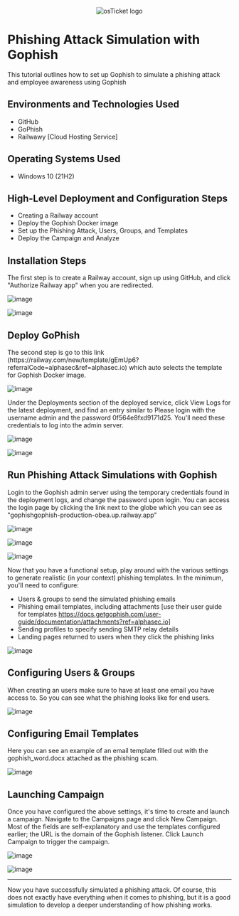 <p align="center"><img src="https://miro.medium.com/v2/resize:fit:1400/0*H-h0uuA8PHFuQM6a" alt="osTicket logo"/></p>

<h1>Phishing Attack Simulation with Gophish</h1>
This tutorial outlines how to set up Gophish to simulate a phishing attack and employee awareness using Gophish<br/>

<h2>Environments and Technologies Used</h2>

- GitHub
- GoPhish
- Railwawy [Cloud Hosting Service]

<h2>Operating Systems Used </h2>

- Windows 10</b> (21H2)

<h2>High-Level Deployment and Configuration Steps</h2>

- Creating a Railway account
- Deploy the Gophish Docker image
- Set up the Phishing Attack, Users, Groups, and Templates
- Deploy the Campaign and Analyze

<h2>Installation Steps</h2>

<p>The first step is to create a Railway account, sign up using GitHub, and click "Authorize Railway app" when you are redirected. </p>

![image](https://github.com/user-attachments/assets/bd8ee381-32e4-4854-a92b-58edc723cb39)

![image](https://github.com/user-attachments/assets/3b45e2f9-6673-49b1-b74f-0d9eb23e1272)

<h2>Deploy GoPhish</h2>

<p>The second step is go to this link (https://railway.com/new/template/gEmUp6?referralCode=alphasec&ref=alphasec.io) which auto selects the template for Gophish Docker image.</p>

![image](https://github.com/user-attachments/assets/014f843f-1e95-468d-acff-4f50717de589)

<p>Under the Deployments section of the deployed service, click View Logs for the latest deployment, and find an entry similar to Please login with the username admin and the password 0f564e8fxd9171d25. You'll need these credentials to log into the admin server.</p>

![image](https://github.com/user-attachments/assets/520cc1f8-85d1-4e59-9c9c-21e28e9e32ca)

![image](https://github.com/user-attachments/assets/2e11494c-9fb7-4cf8-a1b4-2a38b2b8cb09)

<h2>Run Phishing Attack Simulations with Gophish</h2>

<p>Login to the Gophish admin server using the temporary credentials found in the deployment logs, and change the password upon login. You can access the login page by clicking the link next to the globe which you can see as "gophishgophish-production-obea.up.railway.app"</p>

![image](https://github.com/user-attachments/assets/4c06cacc-eb68-4a33-a7bf-a186c2f2c0b1)

![image](https://github.com/user-attachments/assets/a443e86e-3ed7-4fff-9d90-9ffbf13424f3)

![image](https://github.com/user-attachments/assets/5239dddb-a335-49ee-a306-4180f8d5ae4c)

<p>Now that you have a functional setup, play around with the various settings to generate realistic (in your context) phishing templates. In the minimum, you'll need to configure:

- Users & groups to send the simulated phishing emails
- Phishing email templates, including attachments [use their user guide for templates https://docs.getgophish.com/user-guide/documentation/attachments?ref=alphasec.io]
- Sending profiles to specify sending SMTP relay details
- Landing pages returned to users when they click the phishing links</p>

![image](https://github.com/user-attachments/assets/636cf006-92b6-4b5a-b7e5-3c53e03bf731)

<h2>Configuring Users & Groups</h2>

<p>When creating an users make sure to have at least one email you have access to. So you can see what the phishing looks like for end users.</p>

![image](https://github.com/user-attachments/assets/46ab65ec-585a-4c53-a20d-90f5b24dd805)

<h2>Configuring Email Templates</h2>

<p>Here you can see an example of an email template filled out with the gophish_word.docx attached as the phishing scam.</p>

![image](https://github.com/user-attachments/assets/2290b487-a7c2-4c8a-a504-76e7cdc81bef)


<h2>Launching Campaign</h2>

<p>Once you have configured the above settings, it's time to create and launch a campaign. Navigate to the Campaigns page and click New Campaign. Most of the fields are self-explanatory and use the templates configured earlier; the URL is the domain of the Gophish listener. Click Launch Campaign to trigger the campaign.</p>

![image](https://github.com/user-attachments/assets/25aacfe1-d042-4253-9c92-d148ffd2f46f)

![image](https://github.com/user-attachments/assets/b4acc11b-7fed-4252-86ed-7cc30088904a)

<hr>

<p>Now you have successfully simulated a phishing attack. Of course, this does not exactly have everything when it comes to phishing, but it is a good simulation to develop a deeper understanding of how phishing works. </p>
